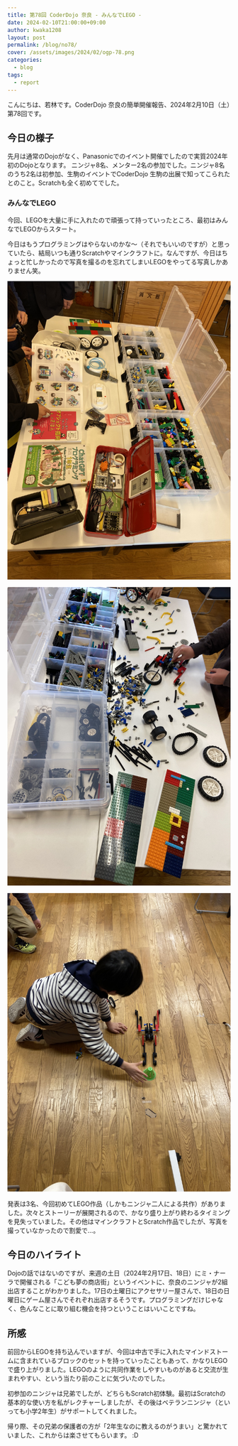 ```yaml
---
title: 第78回 CoderDojo 奈良 - みんなでLEGO -
date: 2024-02-10T21:00:00+09:00
author: kwaka1208
layout: post
permalink: /blog/no78/
cover: /assets/images/2024/02/ogp-78.png
categories:
  - blog
tags:
  - report
---
```

こんにちは、若林です。CoderDojo 奈良の簡単開催報告、2024年2月10日（土）第78回です。

## 今日の様子
先月は通常のDojoがなく、Panasonicでのイベント開催でしたので実質2024年初のDojoとなります。
ニンジャ8名、メンター2名の参加でした。ニンジャ8名のうち2名は初参加、生駒のイベントでCoderDojo 生駒の出展で知ってこられたとのこと。Scratchも全く初めてでした。

### みんなでLEGO
今回、LEGOを大量に手に入れたので頑張って持っていったところ、最初はみんなでLEGOからスタート。

今日はもうプログラミングはやらないのかな〜（それでもいいのですが）と思っていたら、結局いつも通りScratchやマインクラフトに。なんですが、今日はちょっと忙しかったので写真を撮るのを忘れてしまいLEGOをやってる写真しかありません笑。

![](/assets/images/2024/02/0210a.jpg)

![](/assets/images/2024/02/0210b.jpg)

![](/assets/images/2024/02/0210c.jpg)

発表は3名、今回初めてLEGO作品（しかもニンジャ二人による共作）がありました。次々とストーリーが展開されるので、かなり盛り上がり終わるタイミングを見失っていました。その他はマインクラフトとScratch作品でしたが、写真を撮っていなかったので割愛で...。

## 今日のハイライト
Dojoの話ではないのですが、来週の土日（2024年2月17日、18日）にミ・ナーラで開催される「こども夢の商店街」というイベントに、奈良のニンジャが2組出店することがわかりました。17日の土曜日にアクセサリー屋さんで、18日の日曜日にゲーム屋さんでそれぞれ出店するそうです。プログラミングだけじゃなく、色んなことに取り組む機会を持つということはいいことですね。

## 所感
前回からLEGOを持ち込んでいますが、今回は中古で手に入れたマインドストームに含まれているブロックのセットを持っていったこともあって、かなりLEGOで盛り上がりました。LEGOのように共同作業をしやすいものがあると交流が生まれやすい、という当たり前のことに気づいたのでした。

初参加のニンジャは兄弟でしたが、どちらもScratch初体験。最初はScratchの基本的な使い方を私がレクチャーしましたが、その後はベテランニンジャ（といっても小学2年生）がサポートしてくれました。

帰り際、その兄弟の保護者の方が「2年生なのに教えるのがうまい」と驚かれていました、これからは楽させてもらいます。 :D
